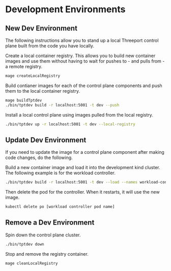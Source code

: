 # Development Environments

## New Dev Environment

The following instructions allow you to stand up a local Threeport control plane
built from the code you have locally.

Create a local container registry.  This allows you to build new container images
and use them without having to wait for pushes to - and pulls from - a remote
registry.

```bash
mage createLocalRegistry
```

Build contianer images for each of the control plane components and push them to
the local container registry.

```bash
mage buildTptdev
./bin/tptdev build -r localhost:5001 -t dev --push
```

Install a local control plane using images pulled from the local registry.

```bash
./bin/tptdev up -r localhost:5001 -t dev --local-registry
```

## Update Dev Environment

If you need to update the image for a control plane component after making code
changes, do the following.

Build a new container image and load it into the development kind cluster.  The
following example is for the workload controller.

```bash
./bin/tptdev build -r localhost:5001 -t dev --load --names workload-controller
```

Then delete the pod for the controller.  When it restarts, it will use the new
image.

```bash
kubectl delete po [workload controller pod name]
```

## Remove a Dev Environment

Spin down the control plane cluster.

```bash
./bin/tptdev down
```

Stop and remove the registry container.

```bash
mage cleanLocalRegistry
```

